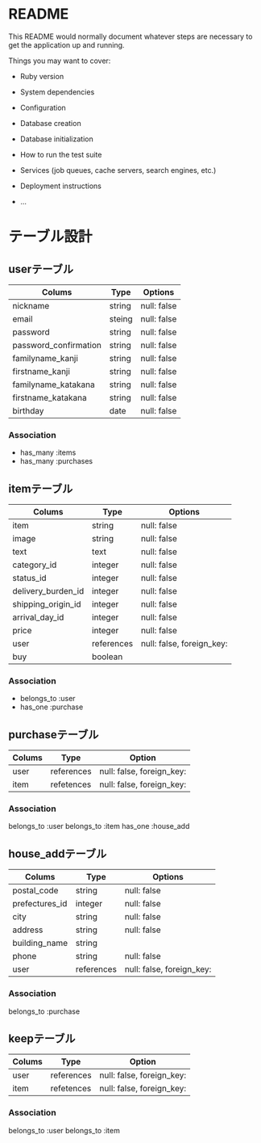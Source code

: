 # README

This README would normally document whatever steps are necessary to get the
application up and running.

Things you may want to cover:

* Ruby version

* System dependencies

* Configuration

* Database creation

* Database initialization

* How to run the test suite

* Services (job queues, cache servers, search engines, etc.)

* Deployment instructions

* ...

# テーブル設計

## userテーブル

| Colums                | Type    | Options     |
| --------------------- | ------- | ----------- |
| nickname              | string  | null: false |
| email                 | steing  | null: false |
| password              | string  | null: false |
| password_confirmation | string  | null: false |
| familyname_kanji      | string  | null: false |
| firstname_kanji       | string  | null: false |
| familyname_katakana   | string  | null: false |
| firstname_katakana    | string  | null: false |
| birthday              | date    | null: false |


### Association
- has_many :items
- has_many :purchases
## itemテーブル

| Colums             | Type       | Options                   |
|------------------- | ---------- | ------------------------- |
| item               | string     | null: false               |
| image              | string     | null: false               |
| text               | text       | null: false               |
| category_id        | integer    | null: false               |
| status_id          | integer    | null: false               |
| delivery_burden_id | integer    | null: false               |
| shipping_origin_id | integer    | null: false               |
| arrival_day_id     | integer    | null: false               |
| price              | integer    | null: false               |
| user               | references | null: false, foreign_key: |
| buy                | boolean    |                           |


### Association
- belongs_to :user
- has_one    :purchase

## purchaseテーブル
| Colums | Type       | Option                    |
| ------ | ---------- | ------------------------- |
| user   | references | null: false, foreign_key: |
| item   | refetences | null: false, foreign_key: |

### Association
belongs_to :user
belongs_to :item
has_one    :house_add

## house_addテーブル

| Colums         | Type       | Options                   |
| -------------- | ---------- | ------------------------- |
| postal_code    | string     | null: false               |
| prefectures_id | integer    | null: false               |
| city           | string     | null: false               |
| address        | string     | null: false               |
| building_name  | string     |                           |
| phone          | string     | null: false               |
| user           | references | null: false, foreign_key: |

### Association
belongs_to :purchase

## keepテーブル
| Colums | Type       | Option                    |
| ------ | ---------- | ------------------------- |
| user   | references | null: false, foreign_key: |
| item   | refetences | null: false, foreign_key: |

### Association
belongs_to :user
belongs_to :item